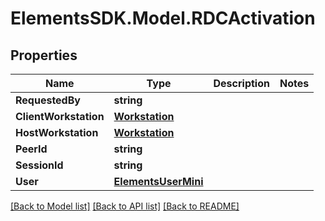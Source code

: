 # ElementsSDK.Model.RDCActivation

## Properties

Name | Type | Description | Notes
------------ | ------------- | ------------- | -------------
**RequestedBy** | **string** |  | 
**ClientWorkstation** | [**Workstation**](Workstation.md) |  | 
**HostWorkstation** | [**Workstation**](Workstation.md) |  | 
**PeerId** | **string** |  | 
**SessionId** | **string** |  | 
**User** | [**ElementsUserMini**](ElementsUserMini.md) |  | 

[[Back to Model list]](../README.md#documentation-for-models) [[Back to API list]](../README.md#documentation-for-api-endpoints) [[Back to README]](../README.md)

